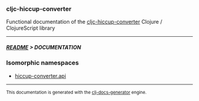 
### cljc-hiccup-converter

Functional documentation of the [cljc-hiccup-converter](https://github.com/bithandshake/cljc-hiccup-converter) Clojure / ClojureScript library

---



##### [README](../README.md) > DOCUMENTATION

### Isomorphic namespaces

* [hiccup-converter.api](cljc/hiccup-converter/API.md)

---

<sub>This documentation is generated with the [clj-docs-generator](https://github.com/bithandshake/clj-docs-generator) engine.</sub>

